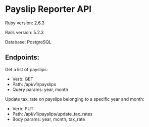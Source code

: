 # Payslip Reporter API

Ruby version: 2.6.3

Rails version: 5.2.3

Database: PostgreSQL


## Endpoints:

Get a list of payslips:
* Verb: GET
* Path: /api/v1/payslips
* Query params: year, month

Update tax_rate on payslips belonging to a specific year and month:
* Verb: PUT
* Path: /api/v1/payslips/update_tax_rates
* Body params: year, month, tax_rate
